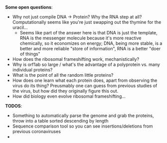 **Some open questions**:
* Why not just compile DNA -> Protein? Why the RNA step at all? Computationally seems like you're just swapping out the thymine for the uracil...
    * Seems like part of the answer here is that DNA is just the template, RNA is the messenger molecule because it's more reactive chemically, so it economizes on energy; DNA, being more stable, is a better and more reliable "store of information", RNA is a better "doer of things"
* How does the ribosomal frameshifting work, mechanistically?
* Why is orf1ab so large / what's the advantage of a polyprotein vs. many individual proteins?
* What is the point of all the random little proteins? 
* How does one learn what each protein does, apart from observing the virus do its thing? Preusmably one can guess from previous studies of the virus, but how did they originally figure this out. 
* How did biology even evolve ribosomal frameshifting... 

**TODOS**:
* Something to automatically parse the genome and grab the proteins, throw into a table sorted descending by length
* Sequence comparison tool so you can see insertions/deletions from previous coronaviruses
* 
